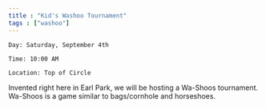 ```yaml
---
title : "Kid's Washoo Tournament"
tags : ["washoo"]
---
```


`Day: Saturday, September 4th`

`Time: 10:00 AM`

`Location: Top of Circle`

Invented right here in Earl Park, we will be hosting a Wa-Shoos tournament. Wa-Shoos is a game similar to bags/cornhole and horseshoes.